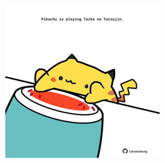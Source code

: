 <!-- built at 06/02/2022, 10:00:45 UTC -->
<p align="center">
  <img width="500" height="500" src="./ReadmeImage.svg">
</p>
